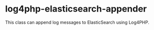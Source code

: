 # log4php-elasticsearch-appender
This class can append log messages to ElasticSearch using Log4PHP. 
